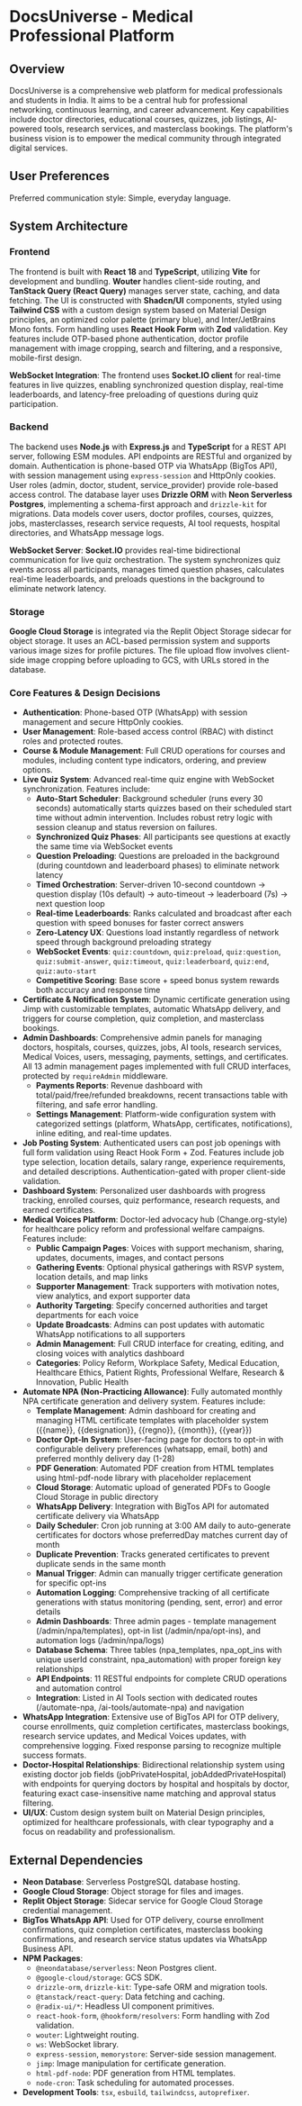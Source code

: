 # DocsUniverse - Medical Professional Platform

## Overview

DocsUniverse is a comprehensive web platform for medical professionals and students in India. It aims to be a central hub for professional networking, continuous learning, and career advancement. Key capabilities include doctor directories, educational courses, quizzes, job listings, AI-powered tools, research services, and masterclass bookings. The platform's business vision is to empower the medical community through integrated digital services.

## User Preferences

Preferred communication style: Simple, everyday language.

## System Architecture

### Frontend

The frontend is built with **React 18** and **TypeScript**, utilizing **Vite** for development and bundling. **Wouter** handles client-side routing, and **TanStack Query (React Query)** manages server state, caching, and data fetching. The UI is constructed with **Shadcn/UI** components, styled using **Tailwind CSS** with a custom design system based on Material Design principles, an optimized color palette (primary blue), and Inter/JetBrains Mono fonts. Form handling uses **React Hook Form** with **Zod** validation. Key features include OTP-based phone authentication, doctor profile management with image cropping, search and filtering, and a responsive, mobile-first design.

**WebSocket Integration**: The frontend uses **Socket.IO client** for real-time features in live quizzes, enabling synchronized question display, real-time leaderboards, and latency-free preloading of questions during quiz participation.

### Backend

The backend uses **Node.js** with **Express.js** and **TypeScript** for a REST API server, following ESM modules. API endpoints are RESTful and organized by domain. Authentication is phone-based OTP via WhatsApp (BigTos API), with session management using `express-session` and HttpOnly cookies. User roles (admin, doctor, student, service_provider) provide role-based access control. The database layer uses **Drizzle ORM** with **Neon Serverless Postgres**, implementing a schema-first approach and `drizzle-kit` for migrations. Data models cover users, doctor profiles, courses, quizzes, jobs, masterclasses, research service requests, AI tool requests, hospital directories, and WhatsApp message logs.

**WebSocket Server**: **Socket.IO** provides real-time bidirectional communication for live quiz orchestration. The system synchronizes quiz events across all participants, manages timed question phases, calculates real-time leaderboards, and preloads questions in the background to eliminate network latency.

### Storage

**Google Cloud Storage** is integrated via the Replit Object Storage sidecar for object storage. It uses an ACL-based permission system and supports various image sizes for profile pictures. The file upload flow involves client-side image cropping before uploading to GCS, with URLs stored in the database.

### Core Features & Design Decisions

- **Authentication**: Phone-based OTP (WhatsApp) with session management and secure HttpOnly cookies.
- **User Management**: Role-based access control (RBAC) with distinct roles and protected routes.
- **Course & Module Management**: Full CRUD operations for courses and modules, including content type indicators, ordering, and preview options.
- **Live Quiz System**: Advanced real-time quiz engine with WebSocket synchronization. Features include:
  - **Auto-Start Scheduler**: Background scheduler (runs every 30 seconds) automatically starts quizzes based on their scheduled start time without admin intervention. Includes robust retry logic with session cleanup and status reversion on failures.
  - **Synchronized Quiz Phases**: All participants see questions at exactly the same time via WebSocket events
  - **Question Preloading**: Questions are preloaded in the background (during countdown and leaderboard phases) to eliminate network latency
  - **Timed Orchestration**: Server-driven 10-second countdown → question display (10s default) → auto-timeout → leaderboard (7s) → next question loop
  - **Real-time Leaderboards**: Ranks calculated and broadcast after each question with speed bonuses for faster correct answers
  - **Zero-Latency UX**: Questions load instantly regardless of network speed through background preloading strategy
  - **WebSocket Events**: `quiz:countdown`, `quiz:preload`, `quiz:question`, `quiz:submit-answer`, `quiz:timeout`, `quiz:leaderboard`, `quiz:end`, `quiz:auto-start`
  - **Competitive Scoring**: Base score + speed bonus system rewards both accuracy and response time
- **Certificate & Notification System**: Dynamic certificate generation using Jimp with customizable templates, automatic WhatsApp delivery, and triggers for course completion, quiz completion, and masterclass bookings.
- **Admin Dashboards**: Comprehensive admin panels for managing doctors, hospitals, courses, quizzes, jobs, AI tools, research services, Medical Voices, users, messaging, payments, settings, and certificates. All 13 admin management pages implemented with full CRUD interfaces, protected by `requireAdmin` middleware.
  - **Payments Reports**: Revenue dashboard with total/paid/free/refunded breakdowns, recent transactions table with filtering, and safe error handling.
  - **Settings Management**: Platform-wide configuration system with categorized settings (platform, WhatsApp, certificates, notifications), inline editing, and real-time updates.
- **Job Posting System**: Authenticated users can post job openings with full form validation using React Hook Form + Zod. Features include job type selection, location details, salary range, experience requirements, and detailed descriptions. Authentication-gated with proper client-side validation.
- **Dashboard System**: Personalized user dashboards with progress tracking, enrolled courses, quiz performance, research requests, and earned certificates.
- **Medical Voices Platform**: Doctor-led advocacy hub (Change.org-style) for healthcare policy reform and professional welfare campaigns. Features include:
  - **Public Campaign Pages**: Voices with support mechanism, sharing, updates, documents, images, and contact persons
  - **Gathering Events**: Optional physical gatherings with RSVP system, location details, and map links
  - **Supporter Management**: Track supporters with motivation notes, view analytics, and export supporter data
  - **Authority Targeting**: Specify concerned authorities and target departments for each voice
  - **Update Broadcasts**: Admins can post updates with automatic WhatsApp notifications to all supporters
  - **Admin Management**: Full CRUD interface for creating, editing, and closing voices with analytics dashboard
  - **Categories**: Policy Reform, Workplace Safety, Medical Education, Healthcare Ethics, Patient Rights, Professional Welfare, Research & Innovation, Public Health
- **Automate NPA (Non-Practicing Allowance)**: Fully automated monthly NPA certificate generation and delivery system. Features include:
  - **Template Management**: Admin dashboard for creating and managing HTML certificate templates with placeholder system ({{name}}, {{designation}}, {{regno}}, {{month}}, {{year}})
  - **Doctor Opt-In System**: User-facing page for doctors to opt-in with configurable delivery preferences (whatsapp, email, both) and preferred monthly delivery day (1-28)
  - **PDF Generation**: Automated PDF creation from HTML templates using html-pdf-node library with placeholder replacement
  - **Cloud Storage**: Automatic upload of generated PDFs to Google Cloud Storage in public directory
  - **WhatsApp Delivery**: Integration with BigTos API for automated certificate delivery via WhatsApp
  - **Daily Scheduler**: Cron job running at 3:00 AM daily to auto-generate certificates for doctors whose preferredDay matches current day of month
  - **Duplicate Prevention**: Tracks generated certificates to prevent duplicate sends in the same month
  - **Manual Trigger**: Admin can manually trigger certificate generation for specific opt-ins
  - **Automation Logging**: Comprehensive tracking of all certificate generations with status monitoring (pending, sent, error) and error details
  - **Admin Dashboards**: Three admin pages - template management (/admin/npa/templates), opt-in list (/admin/npa/opt-ins), and automation logs (/admin/npa/logs)
  - **Database Schema**: Three tables (npa_templates, npa_opt_ins with unique userId constraint, npa_automation) with proper foreign key relationships
  - **API Endpoints**: 11 RESTful endpoints for complete CRUD operations and automation control
  - **Integration**: Listed in AI Tools section with dedicated routes (/automate-npa, /ai-tools/automate-npa) and navigation
- **WhatsApp Integration**: Extensive use of BigTos API for OTP delivery, course enrollments, quiz completion certificates, masterclass bookings, research service updates, and Medical Voices updates, with comprehensive logging. Fixed response parsing to recognize multiple success formats.
- **Doctor-Hospital Relationships**: Bidirectional relationship system using existing doctor job fields (jobPrivateHospital, jobAddedPrivateHospital) with endpoints for querying doctors by hospital and hospitals by doctor, featuring exact case-insensitive name matching and approval status filtering.
- **UI/UX**: Custom design system built on Material Design principles, optimized for healthcare professionals, with clear typography and a focus on readability and professionalism.

## External Dependencies

-   **Neon Database**: Serverless PostgreSQL database hosting.
-   **Google Cloud Storage**: Object storage for files and images.
-   **Replit Object Storage**: Sidecar service for Google Cloud Storage credential management.
-   **BigTos WhatsApp API**: Used for OTP delivery, course enrollment confirmations, quiz completion certificates, masterclass booking confirmations, and research service status updates via WhatsApp Business API.
-   **NPM Packages**:
    -   `@neondatabase/serverless`: Neon Postgres client.
    -   `@google-cloud/storage`: GCS SDK.
    -   `drizzle-orm`, `drizzle-kit`: Type-safe ORM and migration tools.
    -   `@tanstack/react-query`: Data fetching and caching.
    -   `@radix-ui/*`: Headless UI component primitives.
    -   `react-hook-form`, `@hookform/resolvers`: Form handling with Zod validation.
    -   `wouter`: Lightweight routing.
    -   `ws`: WebSocket library.
    -   `express-session`, `memorystore`: Server-side session management.
    -   `jimp`: Image manipulation for certificate generation.
    -   `html-pdf-node`: PDF generation from HTML templates.
    -   `node-cron`: Task scheduling for automated processes.
-   **Development Tools**: `tsx`, `esbuild`, `tailwindcss`, `autoprefixer`.